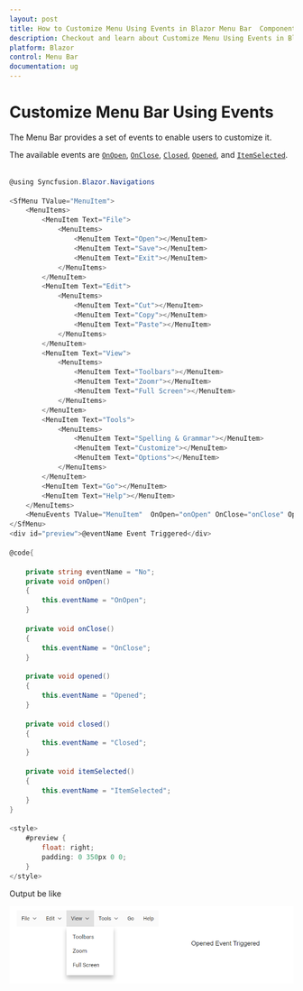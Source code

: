 ```yaml
---
layout: post
title: How to Customize Menu Using Events in Blazor Menu Bar  Component | Syncfusion
description: Checkout and learn about Customize Menu Using Events in Blazor Menu Bar  component of Syncfusion, and more details.
platform: Blazor
control: Menu Bar 
documentation: ug
---
```


# Customize Menu Bar Using Events

The Menu Bar provides a set of events to enable users to customize it.

The available events are [`OnOpen`](https://help.syncfusion.com/cr/blazor/Syncfusion.Blazor~Syncfusion.Blazor.Navigations.ContextMenuEvents~OnOpen.html), [`OnClose`](https://help.syncfusion.com/cr/blazor/Syncfusion.Blazor~Syncfusion.Blazor.Navigations.ContextMenuEvents~OnClose.html), [`Closed`](https://help.syncfusion.com/cr/blazor/Syncfusion.Blazor~Syncfusion.Blazor.Navigations.ContextMenuEvents~Closed.html), [`Opened`](https://help.syncfusion.com/cr/blazor/Syncfusion.Blazor~Syncfusion.Blazor.Navigations.ContextMenuEvents~Opened.html), and [`ItemSelected`](https://help.syncfusion.com/cr/blazor/Syncfusion.Blazor~Syncfusion.Blazor.Navigations.ContextMenuEvents~ItemSelected.html).

```csharp

@using Syncfusion.Blazor.Navigations

<SfMenu TValue="MenuItem">
    <MenuItems>
        <MenuItem Text="File">
            <MenuItems>
                <MenuItem Text="Open"></MenuItem>
                <MenuItem Text="Save"></MenuItem>
                <MenuItem Text="Exit"></MenuItem>
            </MenuItems>
        </MenuItem>
        <MenuItem Text="Edit">
            <MenuItems>
                <MenuItem Text="Cut"></MenuItem>
                <MenuItem Text="Copy"></MenuItem>
                <MenuItem Text="Paste"></MenuItem>
            </MenuItems>
        </MenuItem>
        <MenuItem Text="View">
            <MenuItems>
                <MenuItem Text="Toolbars"></MenuItem>
                <MenuItem Text="Zoomr"></MenuItem>
                <MenuItem Text="Full Screen"></MenuItem>
            </MenuItems>
        </MenuItem>
        <MenuItem Text="Tools">
            <MenuItems>
                <MenuItem Text="Spelling & Grammar"></MenuItem>
                <MenuItem Text="Customize"></MenuItem>
                <MenuItem Text="Options"></MenuItem>
            </MenuItems>
        </MenuItem>
        <MenuItem Text="Go"></MenuItem>
        <MenuItem Text="Help"></MenuItem>
    </MenuItems>
    <MenuEvents TValue="MenuItem"  OnOpen="onOpen" OnClose="onClose" Opened="opened" Closed="closed" ItemSelected="itemSelected"></MenuEvents>
</SfMenu>
<div id="preview">@eventName Event Triggered</div>

@code{

    private string eventName = "No";
    private void onOpen()
    {
        this.eventName = "OnOpen";
    }

    private void onClose()
    {
        this.eventName = "OnClose";
    }

    private void opened()
    {
        this.eventName = "Opened";
    }

    private void closed()
    {
        this.eventName = "Closed";
    }

    private void itemSelected()
    {
        this.eventName = "ItemSelected";
    }
}

<style>
    #preview {
        float: right;
        padding: 0 350px 0 0;
    }
</style>

```

Output be like

![Menu Sample](./../images/menu-events.png)
